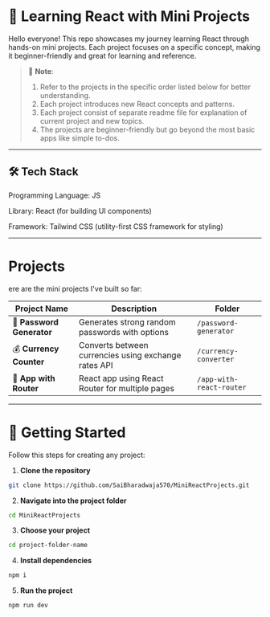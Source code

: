 # 🚀 Learning React with Mini Projects

Hello everyone! This repo showcases my journey learning React through hands-on mini projects. Each project focuses on a specific concept, making it beginner-friendly and great for learning and reference.

> 📌 **Note**:  
> 1. Refer to the projects in the specific order listed below for better understanding.  
> 2. Each project introduces new React concepts and patterns. 
> 3. Each project consist of separate readme file for explanation of current project and new topics. 
> 4. The projects are beginner-friendly but go beyond the most basic apps like simple to-dos.

---

## 🛠️ Tech Stack
Programming Language: JS

Library: React (for building UI components)

Framework: Tailwind CSS (utility-first CSS framework for styling)

---

# Projects

ere are the mini projects I've built so far:

| Project Name           | Description                                             | Folder           |
|------------------------|---------------------------------------------------------|------------------|
| 🔐 **Password Generator** | Generates strong random passwords with options         | `/password-generator` |
| 💰 **Currency Counter**    | Converts between currencies using exchange rates API   | `/currency-converter`    |
| 🧭 **App with Router**     | React app using React Router for multiple pages        | `/app-with-react-router`       |

---

# 🚀 Getting Started

Follow this steps for creating any project:

1. **Clone the repository**

```bash
git clone https://github.com/SaiBharadwaja570/MiniReactProjects.git
```
2. **Navigate into the project folder**

```bash
cd MiniReactProjects
```

3. **Choose your project**

```bash
cd project-folder-name
```

4. **Install dependencies**

```bash
npm i
````

5. **Run the project**

```bash
npm run dev
````
